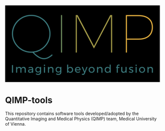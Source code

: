 ![qimp-logo](qimp-logo.png)
# QIMP-tools
This repository contains software tools developed/adopted by the Quantitative Imaging and Medical Physics (QIMP) team, Medical University of Vienna.
